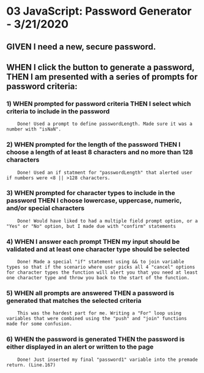 # 03 JavaScript: Password Generator - 3/21/2020

## GIVEN I need a new, secure password.

## WHEN I click the button to generate a password, THEN I am presented with a series of prompts for password criteria:

###	1) WHEN prompted for password criteria THEN I select which criteria to include in the password
        Done! Used a prompt to define passwordLength. Made sure it was a number with "isNaN".
		
###	2) WHEN prompted for the length of the password THEN I choose a length of at least 8 characters and no more than 128 characters
		Done! Used an if statment for "passwordLength" that alerted user if numbers were <8 || >128 characters.
		
###	3) WHEN prompted for character types to include in the password THEN I choose lowercase, uppercase, numeric, and/or special characters
        Done! Would have liked to had a multiple field prompt option, or a "Yes" or "No" option, but I made due with "confirm" statements
		
###	4) WHEN I answer each prompt THEN my input should be validated and at least one character type should be selected 
        Done! Made a special "if" statement using && to join variable types so that if the scenario where user picks all 4 "cancel" options for character types the function will alert you that you need at least one character type and throw you back to the start of the function.
		
###	5) WHEN all prompts are answered THEN a password is generated that matches the selected criteria
		This was the hardest part for me. Writing a "For" loop using variables that were combined using the "push" and "join" functions made for some confusion. 

###	6) WHEN the password is generated THEN the password is either displayed in an alert or written to the page
        Done! Just inserted my final "password1" variable into the premade return. (Line.167)
		
